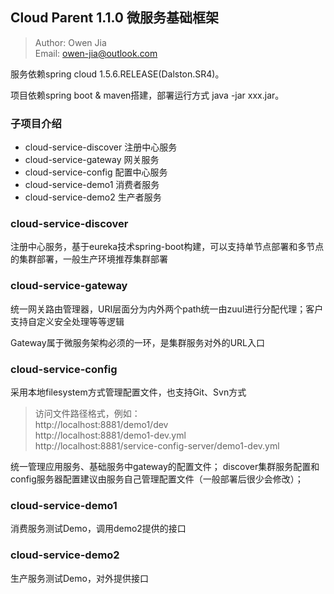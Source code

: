 ## Cloud Parent 1.1.0 微服务基础框架

> Author: Owen Jia    
  Email:  owen-jia@outlook.com

服务依赖spring cloud 1.5.6.RELEASE(Dalston.SR4)。

项目依赖spring boot & maven搭建，部署运行方式 java -jar xxx.jar。

### 子项目介绍

- cloud-service-discover 注册中心服务
- cloud-service-gateway 网关服务
- cloud-service-config 配置中心服务
- cloud-service-demo1 消费者服务
- cloud-service-demo2 生产者服务


### cloud-service-discover

注册中心服务，基于eureka技术spring-boot构建，可以支持单节点部署和多节点的集群部署，一般生产环境推荐集群部署

### cloud-service-gateway

统一网关路由管理器，URI层面分为内外两个path统一由zuul进行分配代理；客户支持自定义安全处理等等逻辑

Gateway属于微服务架构必须的一环，是集群服务对外的URL入口

### cloud-service-config

采用本地filesystem方式管理配置文件，也支持Git、Svn方式

> 访问文件路径格式，例如：    
  http://localhost:8881/demo1/dev    
  http://localhost:8881/demo1-dev.yml       
  http://localhost:8881/service-config-server/demo1-dev.yml  

统一管理应用服务、基础服务中gateway的配置文件； discover集群服务配置和config服务器配置建议由服务自己管理配置文件（一般部署后很少会修改）；

### cloud-service-demo1

消费服务测试Demo，调用demo2提供的接口

### cloud-service-demo2

生产服务测试Demo，对外提供接口


